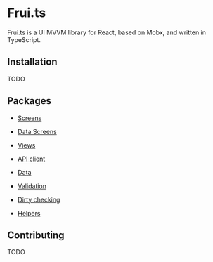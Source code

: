 # Frui.ts

Frui.ts is a UI MVVM library for React, based on Mobx, and written in TypeScript.

## Installation

TODO

## Packages

 - [Screens](packages/screens/README.md)
 - [Data Screens](packages/datascreens/README.md)

 - [Views](packages/views/README.md)

 - [API client](packages/apiclient/README.md)
 - [Data](packages/data/README.md)

 - [Validation](packages/validation/README.md)
 - [Dirty checking](packages/dirtycheck/README.md)

 - [Helpers](packages/helpers/README.md)

## Contributing

TODO
